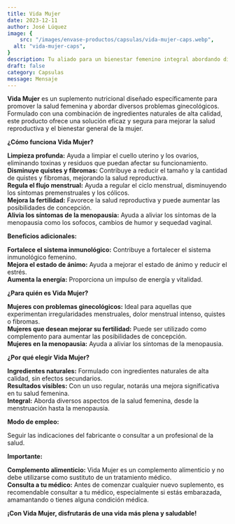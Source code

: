 ```yaml
---
title: Vida Mujer
date: 2023-12-11
author: José Lúquez
image: {
 	src: "/images/envase-productos/capsulas/vida-mujer-caps.webp",
  alt: "vida-mujer-caps",
}
description: Tu aliado para un bienestar femenino integral abordando diversos problemas ginecológicos
draft: false
category: Capsulas
message: Mensaje
---
```


**Vida Mujer** es un suplemento nutricional diseñado específicamente para promover la salud femenina y abordar diversos problemas ginecológicos. Formulado con una combinación de ingredientes naturales de alta calidad, este producto ofrece una solución eficaz y segura para mejorar la salud reproductiva y el bienestar general de la mujer.

**¿Cómo funciona Vida Mujer?**

**Limpieza profunda:** Ayuda a limpiar el cuello uterino y los ovarios, eliminando toxinas y residuos que puedan afectar su funcionamiento.   
**Disminuye quistes y fibromas:** Contribuye a reducir el tamaño y la cantidad de quistes y fibromas, mejorando la salud reproductiva.   
**Regula el flujo menstrual:** Ayuda a regular el ciclo menstrual, disminuyendo los síntomas premenstruales y los cólicos.   
**Mejora la fertilidad:** Favorece la salud reproductiva y puede aumentar las posibilidades de concepción.   
**Alivia los síntomas de la menopausia:** Ayuda a aliviar los síntomas de la menopausia como los sofocos, cambios de humor y sequedad vaginal.   

**Beneficios adicionales:**

**Fortalece el sistema inmunológico:** Contribuye a fortalecer el sistema inmunológico femenino.   
**Mejora el estado de ánimo:** Ayuda a mejorar el estado de ánimo y reducir el estrés.   
**Aumenta la energía:** Proporciona un impulso de energía y vitalidad.   

**¿Para quién es Vida Mujer?**

**Mujeres con problemas ginecológicos:** Ideal para aquellas que experimentan irregularidades menstruales, dolor menstrual intenso, quistes o fibromas.   
**Mujeres que desean mejorar su fertilidad:** Puede ser utilizado como complemento para aumentar las posibilidades de concepción.   
**Mujeres en la menopausia:** Ayuda a aliviar los síntomas de la menopausia.   

**¿Por qué elegir Vida Mujer?**

**Ingredientes naturales:** Formulado con ingredientes naturales de alta calidad, sin efectos secundarios.   
**Resultados visibles:** Con un uso regular, notarás una mejora significativa en tu salud femenina.   
**Integral:** Aborda diversos aspectos de la salud femenina, desde la menstruación hasta la menopausia.   

**Modo de empleo:**

Seguir las indicaciones del fabricante o consultar a un profesional de la salud.

**Importante:**

**Complemento alimenticio:** Vida Mujer es un complemento alimenticio y no debe utilizarse como sustituto de un tratamiento médico.   
**Consulta a tu médico:** Antes de comenzar cualquier nuevo suplemento, es recomendable consultar a tu médico, especialmente si estás embarazada, amamantando o tienes alguna condición médica.   

**¡Con Vida Mujer, disfrutarás de una vida más plena y saludable!**

